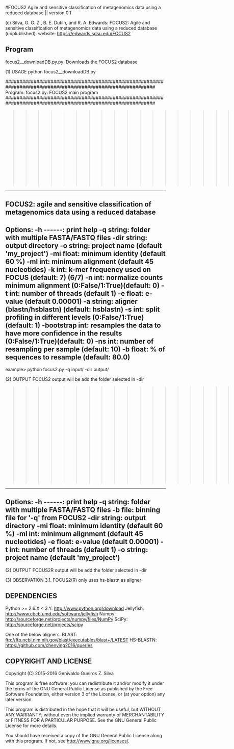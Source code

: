 #FOCUS2
Agile and sensitive classification of metagenomics data using a reduced database || version 0.1

(c)            Silva, G. G. Z., B. E. Dutilh, and R. A. Edwards: 
		FOCUS2: Agile and sensitive classification of metagenomics data using a reduced database (unplublished).
website: 	https://edwards.sdsu.edu/FOCUS2


Program
--------
focus2__downloadDB.py.py: Downloads the FOCUS2 database

(1) USAGE
python focus2__downloadDB.py

#############################################################################################################
Program: focus2.py: FOCUS2 main program
#############################################################################################################
>>>>>>>>>>>>>>>>>>>>>>>> FOCUS2
(1) USAGE
-----

FOCUS2: agile and sensitive classification of metagenomics data using a reduced database
--------------------------------------------------------------------------------------------------------------------
Options:
         -h          ------: print help
         -q          string: folder with multiple FASTA/FASTQ files
         -dir        string: output directory
         -o          string: project name (default 'my_project')
         -mi         float:  minimum identity (default 60 %)
         -ml         int:    minimum alignment (default 45 nucleotides)
         -k          int:    k-mer frequency used on FOCUS (default: 7) (6/7)
         -n          int:    normalize counts minimum alignment (0:False/1:True)(default: 0)
         -t          int:    number of threads (default 1)
         -e          float:  e-value (default 0.00001)
         -a          string: aligner (blastn/hsblastn) (default: hsblastn)
         -s          int:    split profiling in different levels (0:False/1:True)(default: 1)
         -bootstrap  int:    resamples the data to have more confidence in the results (0:False/1:True)(default: 0)
         -ns         int:    number of resampling per sample (default: 10)
         -b          float:  % of sequences to resample (default: 80.0)
--------------------------------------------------------------------------------------------------------------------
example> python focus2.py -q input/ -dir output/
	 
(2) OUTPUT
FOCUS2 output will be add the folder selected in -dir

>>>>>>>>>>>>>>>>>>>>>>>> FOCUS2(R)
FOCUS2(R)
--------------------------------------------------------------------------------------------------------------------
Options:
         -h          ------: print help
         -q          string: folder with multiple FASTA/FASTQ files
         -b          file: binning file for '-q' from FOCUS2
         -dir        string: output directory
         -mi         float:  minimum identity (default 60 %)
         -ml         int:    minimum alignment (default 45 nucleotides)
         -e          float:  e-value (default 0.00001)
         -t          int:    number of threads (default 1)
         -o          string: project name (default 'my_project')
------------------------------------------------------------------------------

(2) OUTPUT
FOCUS2R output will be add the folder selected in -dir

(3) OBSERVATION
     3.1. FOCUS2(R) only uses hs-blastn as aligner

DEPENDENCIES
------------
Python >= 2.6.X < 3.Y: http://www.python.org/download
Jellyfish: http://www.cbcb.umd.edu/software/jellyfish
Numpy: http://sourceforge.net/projects/numpy/files/NumPy
SciPy: http://sourceforge.net/projects/scipy

One of the below aligners:
BLAST: ftp://ftp.ncbi.nlm.nih.gov/blast/executables/blast+/LATEST
HS-BLASTN: https://github.com/chenying2016/queries

COPYRIGHT AND LICENSE
---------------------
Copyright (C) 2015-2016  Genivaldo Gueiros Z. Silva

This program is free software: you can redistribute it and/or modify it under
the terms of the GNU General Public License as published by the Free Software
Foundation, either version 3 of the License, or (at your option) any later
version.

This program is distributed in the hope that it will be useful, but WITHOUT ANY
WARRANTY; without even the implied warranty of MERCHANTABILITY or FITNESS FOR A
PARTICULAR PURPOSE.  See the GNU General Public License for more details.

You should have received a copy of the GNU General Public License along with
this program.  If not, see <http://www.gnu.org/licenses/>.